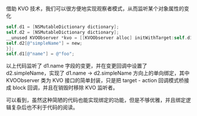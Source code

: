 

借助 KVO 技术，我们可以很方便地实现观察者模式，从而监听某个对象属性的变化

```objective-c
self.d1 = [NSMutableDictionary dictionary];
self.d2 = [NSMutableDictionary dictionary];
__unused KVOObserver *kvo = [[KVOObserver alloc] initWithTarget:self.d1 keyPath:@"name" handler:^(id  _Nonnull new, id  _Nonnull old) {
self.d2[@"simpleName"] = new;
}];
self.d1[@"name"] = @"foo";
```
以上代码监听了 d1.name 字段的变更，并在变更回调中设置了 d2.simpleName，实现了 d1.name -> d2.simpleName 方向上的单向绑定，其中 KVOObserver 类为 KVO 接口的简单封装，只是把 target - action 回调模式桥接成 block 回调，并且在销毁时移除 KVO 监听者。

可以看到，虽然这种简陋的代码也能实现绑定的功能，但是不够优雅，并且绑定逻辑复杂后也不利于代码的阅读。


